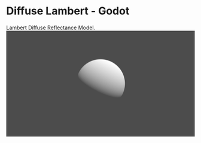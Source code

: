 # Diffuse Lambert - Godot
Lambert Diffuse Reflectance Model.
![LambertRender](https://github.com/ElSuicio/Diffuse-Lambert-Godot/blob/9ff4fda330d6fd9b877972bdf675c5714376108c/render/Lambert.png)
